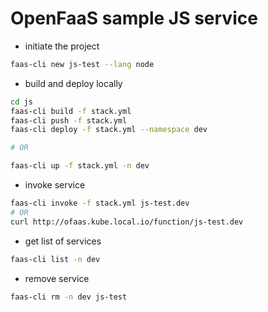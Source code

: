 # OpenFaaS sample JS service

* initiate the project
```sh
faas-cli new js-test --lang node
```

* build and deploy locally
```sh
cd js
faas-cli build -f stack.yml
faas-cli push -f stack.yml
faas-cli deploy -f stack.yml --namespace dev

# OR

faas-cli up -f stack.yml -n dev
```

* invoke service
```sh
faas-cli invoke -f stack.yml js-test.dev
# OR
curl http://ofaas.kube.local.io/function/js-test.dev
```

* get list of services
```sh
faas-cli list -n dev
```

* remove service
```sh
faas-cli rm -n dev js-test
```